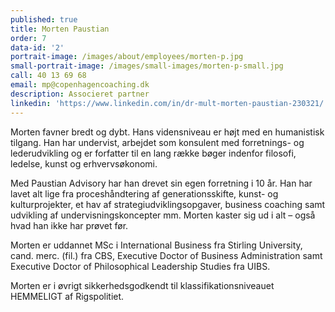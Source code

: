 ```yaml
---
published: true
title: Morten Paustian
order: 7
data-id: '2'
portrait-image: /images/about/employees/morten-p.jpg
small-portrait-image: /images/small-images/morten-p-small.jpg
call: 40 13 69 68
email: mp@copenhagencoaching.dk
description: Associeret partner
linkedin: 'https://www.linkedin.com/in/dr-mult-morten-paustian-230321/'
---
```


Morten favner bredt og dybt. Hans vidensniveau er højt med en humanistisk tilgang. Han har undervist, arbejdet som konsulent med forretnings- og lederudvikling og er forfatter til en lang række bøger indenfor filosofi, ledelse, kunst og erhvervsøkonomi.

Med Paustian Advisory har han drevet sin egen forretning i 10 år. Han har lavet alt lige fra proceshåndtering af generationsskifte, kunst- og kulturprojekter, et hav af strategiudviklingsopgaver, business coaching samt udvikling af undervisningskoncepter mm. Morten kaster sig ud i alt – også hvad han ikke har prøvet før.

Morten er uddannet MSc i International Business fra Stirling University, cand. merc. (fil.) fra CBS, Executive Doctor of Business Administration samt Executive Doctor of Philosophical Leadership Studies fra UIBS.

Morten er i øvrigt sikkerhedsgodkendt til klassifikationsniveauet HEMMELIGT af Rigspolitiet.